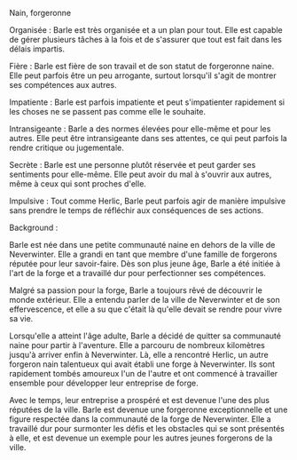 
Nain, forgeronne


Organisée : Barle est très organisée et a un plan pour tout. Elle est capable de gérer plusieurs tâches à la fois et de s'assurer que tout est fait dans les délais impartis.

Fière : Barle est fière de son travail et de son statut de forgeronne naine. Elle peut parfois être un peu arrogante, surtout lorsqu'il s'agit de montrer ses compétences aux autres.
   
Impatiente : Barle est parfois impatiente et peut s'impatienter rapidement si les choses ne se passent pas comme elle le souhaite.
   
Intransigeante : Barle a des normes élevées pour elle-même et pour les autres. Elle peut être intransigeante dans ses attentes, ce qui peut parfois la rendre critique ou jugementale.
   
Secrète : Barle est une personne plutôt réservée et peut garder ses sentiments pour elle-même. Elle peut avoir du mal à s'ouvrir aux autres, même à ceux qui sont proches d'elle.
   
Impulsive : Tout comme Herlic, Barle peut parfois agir de manière impulsive sans prendre le temps de réfléchir aux conséquences de ses actions.


Background :

Barle est née dans une petite communauté naine en dehors de la ville de Neverwinter. Elle a grandi en tant que membre d'une famille de forgerons réputée pour leur savoir-faire. Dès son plus jeune âge, Barle a été initiée à l'art de la forge et a travaillé dur pour perfectionner ses compétences.

Malgré sa passion pour la forge, Barle a toujours rêvé de découvrir le monde extérieur. Elle a entendu parler de la ville de Neverwinter et de son effervescence, et elle a su que c'était là qu'elle devait se rendre pour vivre sa vie.

Lorsqu'elle a atteint l'âge adulte, Barle a décidé de quitter sa communauté naine pour partir à l'aventure. Elle a parcouru de nombreux kilomètres jusqu'à arriver enfin à Neverwinter. Là, elle a rencontré Herlic, un autre forgeron nain talentueux qui avait établi une forge à Neverwinter. Ils sont rapidement tombés amoureux l'un de l'autre et ont commencé à travailler ensemble pour développer leur entreprise de forge.

Avec le temps, leur entreprise a prospéré et est devenue l'une des plus réputées de la ville. Barle est devenue une forgeronne exceptionnelle et une figure respectée dans la communauté de la forge de Neverwinter. Elle a travaillé dur pour surmonter les défis et les obstacles qui se sont présentés à elle, et est devenue un exemple pour les autres jeunes forgerons de la ville.
